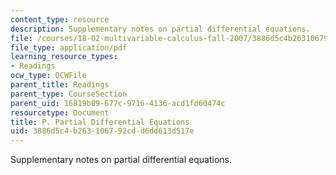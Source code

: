 ```yaml
---
content_type: resource
description: Supplementary notes on partial differential equations.
file: /courses/18-02-multivariable-calculus-fall-2007/3886d5c4b263106792cdd6dd613d517e_part_diff_eqn.pdf
file_type: application/pdf
learning_resource_types:
- Readings
ocw_type: OCWFile
parent_title: Readings
parent_type: CourseSection
parent_uid: 16819b09-677c-9716-4136-acd1fd60474c
resourcetype: Document
title: P. Partial Differential Equations
uid: 3886d5c4-b263-1067-92cd-d6dd613d517e
---
```

Supplementary notes on partial differential equations.